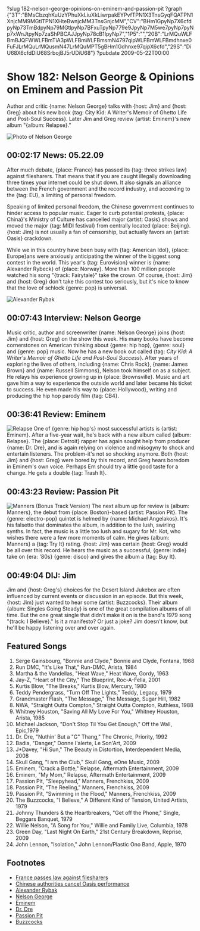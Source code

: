 ?slug 182-nelson-george-opinions-on-eminem-and-passion-pit
?graph {"3T":"BMsCbzqhKuUzYPhuXkLiuXkLiwrpakEYPvfTPN1X3TnsGyqFQATPN1XnjcMM9MGtlTPN1XHteBwnjcMM3TnsGnjcMM","CV":"BHm1GpyNp7X6cfdpyNp73TmBdpyNp79MGtlpyNp7BFxuTpyNp779e9JpyNp7M5we7pyNp7pyNp7xWnJtpyNp7zaShPBCAJJpyNp78cB1IpyNp7","1P5":"","20B":"LrMQuWLFBmBJQFWWLFBmTiA3pWLFBmWLFBmsmN4797qipWLFBmWLFBmdhnxe0FuFJLrMQuLrMQusmN47LrMQuMPT5gBHm1Gdhnxe97qipX6cfd","29S":"DiU68X6cfdDiU68SrbojBJ5rUDiU68"}
?pubdate 2009-05-22T00:00

# Show 182: Nelson George & Opinions on Eminem and Passion Pit
Author and critic {name: Nelson George} talks with {host: Jim} and {host: Greg} about his new book {tag: City Kid: A Writer's Memoir of Ghetto Life and Post-Soul Success}. Later Jim and Greg review {artist: Eminem}'s new album "{album: Relapse}."

![Photo of Nelson George](http://static.soundopinions.org/images/2009/newnelsongeorge.jpg)

## 00:02:17 News: 05.22.09
After much debate, {place: France} has passed its {tag: three strikes law} against filesharers. That means that if you are caught illegally downloading three times your internet could be shut down. It also signals an alliance between the French government and the record industry, and according to the {tag: EU}, a limiting of personal freedom. 

Speaking of limited personal freedom, the Chinese government continues to hinder access to popular music. Eager to curb potential protests, {place: China}'s Ministry of Culture has cancelled major {artist: Oasis} shows and moved the major {tag: MIDI festival} from centrally located {place: Beijing}. {host: Jim} is not usually a fan of censorship, but actually favors an {artist: Oasis} crackdown.

While we in this country have been busy with {tag: American Idol}, {place: Europe}ans were anxiously anticipating the winner of the biggest song contest in the world. This year's {tag: Eurovision} winner is {name: Alexander Rybeck} of {place: Norway}. More than 100 million people watched his song "{track: Fairytale}" take the crown. Of course, {host: Jim} and {host: Greg} don't take this contest too seriously, but it's nice to know that the love of schlock {genre: pop} is universal.

![Alexander Rybak](http://static.soundopinions.org/images/2009/Alexander-Rybak.jpg)
## 00:07:43 Interview: Nelson George
Music critic, author and screenwriter {name: Nelson George} joins {host: Jim} and {host: Greg} on the show this week. His many books have become cornerstones on American thinking about {genre: hip hop}, {genre: soul} and {genre: pop} music. Now he has a new book out called {tag: *City Kid: A Writer's Memoir of Ghetto Life and Post-Soul Success*}. After years of exploring the lives of others, including {name: Chris Rock}, {name: James Brown} and {name: Russell Simmons}, Nelson took himself on as a subject. He relays his experience growing up in {place: Brownsville}. Music and art gave him a way to experience the outside world and later became his ticket to success. He even made his way to {place: Hollywood}, writing and producing the hip hop parody film {tag: CB4}.

## 00:36:41 Review: Eminem
![Relapse](https://images-na.ssl-images-amazon.com/images/I/61GO%2BxGWXuL.jpg "111051/315867000")
One of {genre: hip hop's} most successful artists is {artist: Eminem}. After a five-year wait, he's back with a new album called {album: Relapse}. The {place: Detroit} rapper has again sought help from producer {name: Dr. Dre}, and is again relying on violence and misogyny to shock and entertain listeners. The problem-it's not so shocking anymore. Both {host: Jim} and {host: Greg} were bored by this record, and Greg hears boredom in Eminem's own voice. Perhaps Em should try a little good taste for a change. He gets a double {tag: Trash It}.

## 00:43:23 Review: Passion Pit
![Manners (Bonus Track Version)](http://is4.mzstatic.com/image/thumb/Music/v4/e8/22/0d/e8220de1-6064-800a-a4eb-a63079d6a930/source/600x600bb.jpg "288340229/365805049")
The next album up for review is {album: Manners}, the debut from {place: Boston}-based {artist: Passion Pit}. The {genre: electro-pop} quintet is helmed by {name: Michael Angelakos}. It's his falsetto that dominates the album, in addition to the lush, swirling synths. In fact, the music is a little too lush and sugary for Mr. Kot, who wishes there were a few more moments of calm. He gives {album: Manners} a {tag: Try It} rating. {host: Jim} was certain {host: Greg} would be all over this record. He hears the music as a successful, {genre: indie} take on {era: '80s} {genre: disco} and gives the album a {tag: Buy It}.

## 00:49:04 DIJ: Jim
Jim and {host: Greg's} choices for the Desert Island Jukebox are often influenced by current events or discussion in an episode. But this week, {host: Jim} just wanted to hear some {artist: Buzzcocks}. Their album {album: Singles Going Steady} is one of the great compilation albums of all time. But the one great single that didn't make it on is the band's 1979 song "{track: I Believe}." Is it a manifesto? Or just a joke? Jim doesn't know, but he'll be happy listening over and over again.

## Featured Songs
1. Serge Gainsbourg, "Bonnie and Clyde," Bonnie and Clyde, Fontana, 1968
2. Run DMC, "It's Like That," Run-DMC, Arista, 1984
3. Martha & the Vandellas, "Heat Wave," Heat Wave, Gordy, 1963
4. Jay-Z, "Heart of the City," The Blueprint, Roc-A-Fella, 2001
5. Kurtis Blow, "The Breaks," Kurtis Blow, Mercury, 1980
6. Teddy Pendergrass, "Turn Off The Lights," Teddy, Legacy, 1979
7. Grandmaster Flash, "The Message," The Message, Sugar Hill, 1982
8. NWA, "Straight Outta Compton," Straight Outta Compton, Ruthless, 1988
9. Whitney Houston, "Saving All My Love For You," Whitney Houston, Arista, 1985
10. Michael Jackson, "Don't Stop Til You Get Enough," Off the Wall, Epic,1979
11. Dr. Dre, "Nuthin' But a "G" Thang," The Chronic, Priority, 1992
12. Badia, "Danger," Donne l'alerte, Le Son'Art, 2009
13. J*Davey, "Hi Sun," The Beauty in Distortion, Interdependent Media, 2008
14. Skull Gang, "I am the Club," Skull Gang, eOne Music, 2009
15. Eminem, "Crack a Bottle," Relapse, Aftermath Entertainment, 2009
16. Eminem, "My Mom," Relapse, Aftermath Entertainment, 2009
17. Passion Pit, "Sleepyhead," Manners, Frenchkiss, 2009
18. Passion Pit, "The Reeling," Manners, Frenchkiss, 2009
19. Passion Pit, "Swimming in the Flood," Manners, Frenchkiss, 2009
20. The Buzzcocks, "I Believe," A Different Kind of Tension, United Artists, 1979
21. Johnny Thunders & the Heartbreakers, "Get off the Phone," Single, Beggars Banquet, 1979
22. Willie Nelson, "A Song for You," Willie and Family Live, Columbia, 1978
23. Green Day, "Last Night On Earth," 21st Century Breakdown, Reprise, 2009
24. John Lennon, "Isolation," John Lennon/Plastic Ono Band, Apple, 1970

## Footnotes
- [France passes law against filesharers](http://www.theguardian.com/technology/blog/2009/may/13/france-three-strikes)
- [Chinese authorities cancel Oasis performance](http://www.theguardian.com/music/2009/mar/03/oasis-china-banned-concerts-tibet)
- [Alexander Rybak](http://www.alexanderrybak.com/)
- [Nelson George](http://nelsondgeorge.net/?page=home)
- [Eminem](http://www.eminem.com/)
- [Dr. Dre](http://www.drdre.com/)
- [Passion Pit](http://passionpitmusic.com/post/:id)
- [Buzzcocks](http://www.buzzcocks.com/site/index.html)
